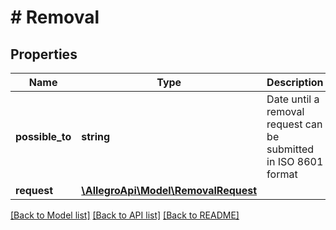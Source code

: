 # # Removal

## Properties

Name | Type | Description | Notes
------------ | ------------- | ------------- | -------------
**possible_to** | **string** | Date until a removal request can be submitted in ISO 8601 format |
**request** | [**\AllegroApi\Model\RemovalRequest**](RemovalRequest.md) |  | [optional]

[[Back to Model list]](../../README.md#models) [[Back to API list]](../../README.md#endpoints) [[Back to README]](../../README.md)
